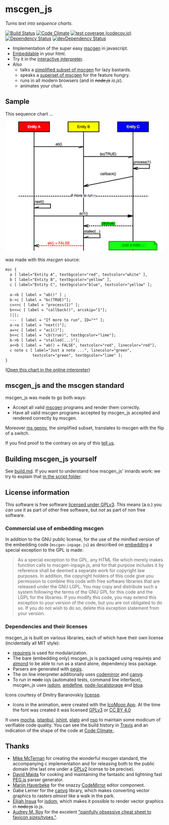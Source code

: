# mscgen_js
*Turns text into sequence charts.*

[![Build Status](https://travis-ci.org/sverweij/mscgen_js.svg?branch=master)](https://travis-ci.org/sverweij/mscgen_js)
[![Code Climate](https://codeclimate.com/github/sverweij/mscgen_js/badges/gpa.svg)](https://codeclimate.com/github/sverweij/mscgen_js)
[![test coverage (codecov.io)](http://codecov.io/github/sverweij/mscgen_js/coverage.svg?branch=master)](http://codecov.io/github/sverweij/mscgen_js?branch=master)
[![Dependency Status](https://david-dm.org/sverweij/mscgen_js.svg)](https://david-dm.org/sverweij/mscgen_js)
[![devDependency Status](https://david-dm.org/sverweij/mscgen_js/dev-status.svg)](https://david-dm.org/sverweij/mscgen_js#info=devDependencies)
- Implementation of the super easy [mscgen][1] in javascript.
- [Embeddable][30] in your html.
- Try it in the [interactive interpreter][2].
- Also
  - talks a [simplified subset of mscgen][5] for lazy bastards.
  - speaks a [superset of mscgen][29] for the feature hungry.
  - runs in all modern browsers (and in ~~_node.js_~~ _io.js_).
  - animates your chart.

## Sample
This sequence chart ...

![a sample sequence chart, rendered as png](wikum/readme.png)

was made with this *mscgen* source:

    msc {
      a [ label="Entity A", textbgcolor="red", textcolor="white" ],
      b [ label="Entity B", textbgcolor="yellow" ],
      c [ label="Entity C", textbgcolor="blue", textcolor="yellow" ];

      a->b [ label = "ab()" ] ;
      b->c [ label = "bc(TRUE)"];
      c=>>c [ label = "process(1)" ];
      b<<=c [ label = "callback()", arcskip="1"];
      |||;
      ---  [ label = "If more to run", ID="*" ];
      a->a [ label = "next()"];
      a=>c [ label = "ac1()"];
      b<<c [ label = "cb(true)", textbgcolor="lime"];
      b->b [ label = "stalled(...)"];
      a<<b [ label = "ab() = FALSE", textcolor="red", linecolor="red"],
      c note c [ label="Just a note ...", linecolor="green",
                textcolor="green", textbgcolor="lime" ];
    }

([Open this chart in the online interpreter](https://sverweij.github.io/index.html?lang=mscgen&msc=msc%20{%0A%20%20a%20[%20label%3D%22Entity%20A%22%2C%20textbgcolor%3D%22red%22%2C%20textcolor%3D%22white%22%20]%2C%0A%20%20b%20[%20label%3D%22Entity%20B%22%2C%20textbgcolor%3D%22yellow%22%20]%2C%0A%20%20c%20[%20label%3D%22Entity%20C%22%2C%20textbgcolor%3D%22blue%22%2C%20textcolor%3D%22yellow%22%20]%3B%0A%0A%20%20a-%3Eb%20[%20label%20%3D%20%22ab%28%29%22%20]%20%3B%0A%20%20b-%3Ec%20[%20label%20%3D%20%22bc%28TRUE%29%22]%3B%0A%20%20c%3D%3E%3Ec%20[%20label%20%3D%20%22process%281%29%22%20]%3B%0A%20%20b%3C%3C%3Dc%20[%20label%20%3D%20%22callback%28%29%22%2C%20arcskip%3D%221%22]%3B%0A%20%20|||%3B%0A%20%20---%20%20[%20label%20%3D%20%22If%20more%20to%20run%22%2C%20ID%3D%22*%22%20]%3B%0A%20%20a-%3Ea%20[%20label%20%3D%20%22next%28%29%22]%3B%0A%20%20a%3D%3Ec%20[%20label%20%3D%20%22ac1%28%29%22]%3B%0A%20%20b%3C%3Cc%20[%20label%20%3D%20%22cb%28true%29%22%2C%20textbgcolor%3D%22lime%22]%3B%0A%20%20b-%3Eb%20[%20label%20%3D%20%22stalled%28...%29%22]%3B%0A%20%20a%3C%3Cb%20[%20label%20%3D%20%22ab%28%29%20%3D%20FALSE%22%2C%20textcolor%3D%22red%22%2C%20linecolor%3D%22red%22]%2C%0A%20%20c%20note%20c%20[%20label%3D%22Just%20a%20note%20...%22%2C%20linecolor%3D%22green%22%2C%0A%20%20%20%20%20%20%20%20%20%20%20%20textcolor%3D%22green%22%2C%20textbgcolor%3D%22lime%22%20]%3B%0A}))

## mscgen_js and the mscgen standard
mscgen_js was made to go both ways:

- Accept all valid [mscgen][1] programs and render them correctly.
- Have all valid mscgen programs accepted by mscgen_js accepted and rendered
  correctly by mscgen.

Moreover [ms genny][5], the simplified subset, translates to mscgen with the
flip of a switch.

If you find proof to the contrary on any of this [tell us][6].


## Building mscgen_js yourself

See [build.md][7]. If you want to understand how mscgen_js' innards work:
we try to explain that [in the script folder][33].

## License information
This software is free software [licensed under GPLv3][3]. This means (a.o.) you _can_ use
it as part of other free software, but _not_ as part of non free software.


### Commercial use of embedding mscgen
In addition to the GNU public license, for the use of the minified version of the embedding code
(```mscgen-inpage.js```) as described on [embedding][30] a special exception
to the GPL is made:  

> As a special exception to the GPL, any HTML file which merely makes
function calls to mscgen-inpage.js, and for that purpose includes
it by reference shall be deemed a separate work for copyright law
purposes. In addition, the copyright holders of this code give you
permission to combine this code with free software libraries that
are released under the GNU LGPL. You may copy and distribute such
a system following the terms of the GNU GPL for this code and the
LGPL for the libraries. If you modify this code, you may extend
this exception to your version of the code, but you are not obligated
to do so. If you do not wish to do so, delete this exception statement
from your version.

### Dependencies and their licenses
mscgen_js is built on various libraries, each of which have their own license (incidentally all
MIT style):
- [requirejs][19] is used for modularization.
- The bare (embedding only) mscgen_js is packaged using requirejs and [almond][31] to be able to run as a stand alone, dependency less package.
- Parsers are generated with [pegjs][12].
- The on line interpreter additionally uses [codemirror][13] and [canvg][16].
- To run in ~~node~~ iojs (automated tests, command line interface), mscgen_js uses [jsdom][25], [amdefine][20], [node-localstorage][36] and [btoa][37].

Icons courtesy of Dmitry Baranovskiy [license][15].

- Icons in the animation, were created with the [IcoMoon App](https://icomoon.io/app/).
At the time the font was created it was licensed
[GPLv3](http://www.gnu.org/licenses/gpl.html) or
[CC BY 4.0](https://creativecommons.org/licenses/by/4.0/)

It uses [mocha][21], [istanbul][28], [jshint][22], [plato][23] and
[nsp][35] to maintain some modicum of verifiable code quality.
You can see the build history in [Travis](https://travis-ci.org/sverweij/mscgen_js) and an indication of the
shape of the code at [Code Climate ](https://codeclimate.com/github/sverweij/mscgen_js).

## Thanks
- [Mike McTernan][1] for creating the wonderful mscgen standard, the accompanying c implementation and for
  releasing both to the public domain (the last one under a [GPLv2][18] license to be precise).
- [David Majda][8] for cooking and maintaining the fantastic and lightning fast [PEG.js][9] parser generator.
- [Marijn Haverbeke][10] for the snazzy [CodeMirror][11] editor component.
- Gabe Lerner for the [canvg][17] library, which makes converting vector graphics to rasters _almost_
  like a walk in the park.
- [Elijah Insua][24] for [jsdom][34], which makes it possible to render vector graphics in ~~node.js~~ io.js.
- [Audrey M. Roy](http://www.audreymroy.com/) for the excelent ["painfully obsessive cheat sheet to favicon sizes/types."](https://github.com/audreyr/favicon-cheat-sheet).

[1]: http://www.mcternan.me.uk/mscgen
[2]: https://sverweij.github.io/mscgen_js
[3]: wikum/licenses/license.mscgen_js.md
[5]: wikum/msgenny.md
[6]: https://github.com/sverweij/mscgen_js/labels/compliance
[7]: wikum/build.md
[8]: http://majda.cz/en/
[9]: http://pegjs.majda.cz/
[10]: http://marijnhaverbeke.nl
[11]: http://codemirror.net
[12]: wikum/licenses/license.pegjs.md
[13]: wikum/licenses/license.codemirror.md
[15]: wikum/licenses/license.icons.md
[16]: wikum/licenses/license.canvg.md
[17]: https://github.com/gabelerner/canvg
[18]: http://code.google.com/p/mscgen/source/browse/trunk/COPYING
[19]: wikum/licenses/license.requirejs.md
[20]: wikum/licenses/license.amdefine.md
[21]: wikum/licenses/license.mocha.md
[22]: wikum/licenses/license.jshint.md
[23]: wikum/licenses/license.plato.md
[24]: http://tmpvar.com/
[25]: wikum/licenses/license.jsdom.md
[26]: http://cs.brown.edu/~dap/
[27]: https://npmjs.org/package/posix-getopt
[28]: wikum/licenses/license.istanbul.md
[29]: wikum/xu.md
[30]: https://sverweij.github.io/mscgen_js/embed.html
[31]: https://github.com/jrburke/almond
[33]: src/script
[34]: https://github.com/tmpvar/jsdom
[35]: https://nodesecurity.io/
[36]: wikum/licenses/license.node-localstorage.md
[37]: wikum/licenses/license.btoa.md
